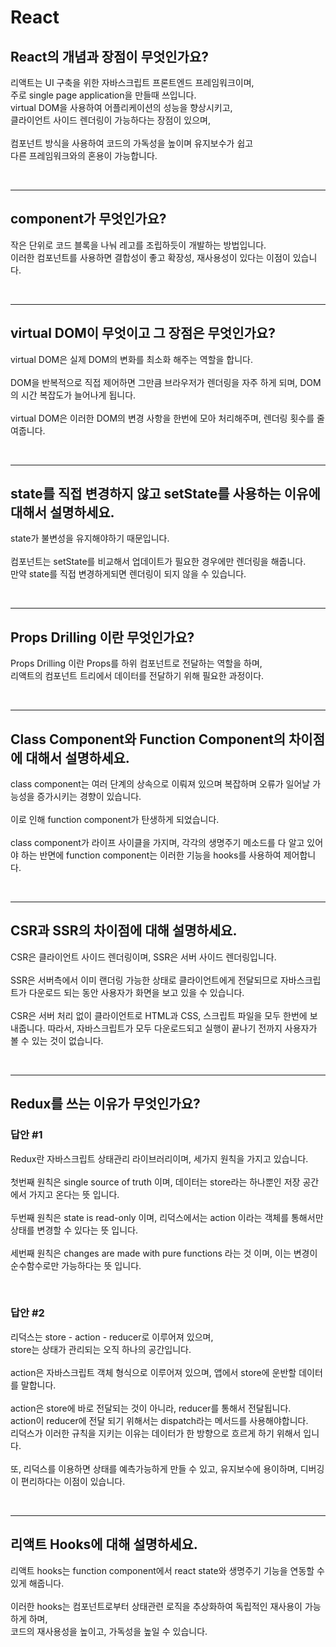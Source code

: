 # React

## React의 개념과 장점이 무엇인가요?

리액트는 UI 구축을 위한 자바스크립트 프론트엔드 프레임워크이며, <br>
주로 single page application을 만들때 쓰입니다. <br>
virtual DOM을 사용하여 어플리케이션의 성능을 향상시키고, <br>
클라이언트 사이드 렌더링이 가능하다는 장점이 있으며, <br>
<br>
컴포넌트 방식을 사용하여 코드의 가독성을 높이며 유지보수가 쉽고 <br>
다른 프레임워크와의 혼용이 가능합니다.

<br>

---

## component가 무엇인가요?

작은 단위로 코드 블록을 나눠 레고를 조립하듯이 개발하는 방법입니다. <br>
이러한 컴포넌트를 사용하면 결합성이 좋고 확장성, 재사용성이 있다는 이점이 있습니다.

<br>

---

## virtual DOM이 무엇이고 그 장점은 무엇인가요?

virtual DOM은 실제 DOM의 변화를 최소화 해주는 역할을 합니다. <br>
<br>
DOM을 반복적으로 직접 제어하면 그만큼 브라우저가 렌더링을 자주 하게 되며, DOM의 시간 복잡도가 늘어나게 됩니다.<br>
<br>
virtual DOM은 이러한 DOM의 변경 사항을 한번에 모아 처리해주며, 렌더링 횟수를 줄여줍니다.

<br>

---

## state를 직접 변경하지 않고 setState를 사용하는 이유에 대해서 설명하세요.

state가 불변성을 유지해야하기 때문입니다. <br>
<br>
컴포넌트는 setState를 비교해서 업데이트가 필요한 경우에만 렌더링을 해줍니다. <br>
만약 state를 직접 변경하게되면 렌더링이 되지 않을 수 있습니다.

<br>

---

## Props Drilling 이란 무엇인가요?

Props Drilling 이란 Props를 하위 컴포넌트로 전달하는 역할을 하며, <br>
리액트의 컴포넌트 트리에서 데이터를 전달하기 위해 필요한 과정이다.

<br>

---

## Class Component와 Function Component의 차이점에 대해서 설명하세요.

class component는 여러 단계의 상속으로 이뤄져 있으며 복잡하며 오류가 일어날 가능성을 증가시키는 경향이 있습니다. <br>
<br>
이로 인해 function component가 탄생하게 되었습니다. <br>
<br>
class component가 라이프 사이클을 가지며, 각각의 생명주기 메소드를 다 알고 있어야 하는 반면에 function component는 이러한 기능을 hooks를 사용하여 제어합니다.

<br>

---

## CSR과 SSR의 차이점에 대해 설명하세요.

CSR은 클라이언트 사이드 렌더링이며, SSR은 서버 사이드 렌더링입니다. <br>
<br>
SSR은 서버측에서 이미 랜더링 가능한 상태로 클라이언트에게 전달되므로 자바스크립트가 다운로드 되는 동안 사용자가 화면을 보고 있을 수 있습니다. <br>
<br>
CSR은 서버 처리 없이 클라이언트로 HTML과 CSS, 스크립트 파일을 모두 한번에 보내줍니다. 따라서, 자바스크립트가 모두 다운로드되고 실행이 끝나기 전까지 사용자가 볼 수 있는 것이 없습니다.

<br>

---

## Redux를 쓰는 이유가 무엇인가요?

### 답안 #1

Redux란 자바스크립트 상태관리 라이브러리이며, 세가지 원칙을 가지고 있습니다. <br>
<br>
첫번째 원칙은 single source of truth 이며, 데이터는 store라는 하나뿐인 저장 공간에서 가지고 온다는 뜻 입니다. <br>
<br>
두번째 원칙은 state is read-only 이며, 리덕스에서는 action 이라는 객체를 통해서만 상태를 변경할 수 있다는 뜻 입니다. <br>
<br>
세번째 원칙은 changes are made with pure functions 라는 것 이며, 이는 변경이 순수함수로만 가능하다는 뜻 입니다. <br>

<br>

### 답안 #2

리덕스는 store - action - reducer로 이루어져 있으며, <br>
store는 상태가 관리되는 오직 하나의 공간입니다. <br>
<br>
action은 자바스크립트 객체 형식으로 이루어져 있으며, 앱에서 store에 운반할 데이터를 말합니다. <br>
<br>
action은 store에 바로 전달되는 것이 아니라, reducer를 통해서 전달됩니다. <br>
action이 reducer에 전달 되기 위해서는 dispatch라는 메서드를 사용해야합니다. <br>
리덕스가 이러한 규칙을 지키는 이유는 데이터가 한 방향으로 흐르게 하기 위해서 입니다. <br>
<br>
또, 리덕스를 이용하면 상태를 예측가능하게 만들 수 있고, 유지보수에 용이하며, 디버깅이 편리하다는 이점이 있습니다.

<br>

---

## 리액트 Hooks에 대해 설명하세요.

리액트 hooks는 function component에서 react state와 생명주기 기능을 연동할 수 있게 해줍니다. <br>
<br>
이러한 hooks는 컴포넌트로부터 상태관련 로직을 추상화하여 독립적인 재사용이 가능하게 하며, <br>
코드의 재사용성을 높이고, 가독성을 높일 수 있습니다. <br>
<br>
